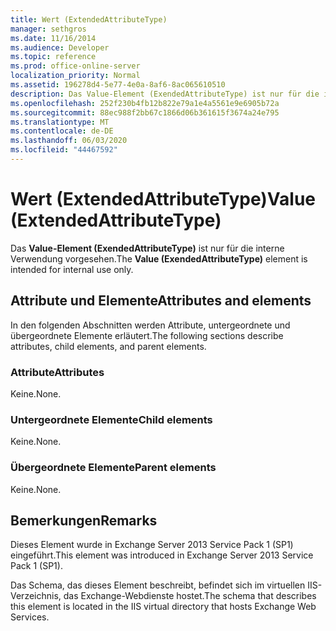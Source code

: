 ```yaml
---
title: Wert (ExtendedAttributeType)
manager: sethgros
ms.date: 11/16/2014
ms.audience: Developer
ms.topic: reference
ms.prod: office-online-server
localization_priority: Normal
ms.assetid: 196278d4-5e77-4e0a-8af6-8ac065610510
description: Das Value-Element (ExendedAttributeType) ist nur für die interne Verwendung vorgesehen.
ms.openlocfilehash: 252f230b4fb12b822e79a1e4a5561e9e6905b72a
ms.sourcegitcommit: 88ec988f2bb67c1866d06b361615f3674a24e795
ms.translationtype: MT
ms.contentlocale: de-DE
ms.lasthandoff: 06/03/2020
ms.locfileid: "44467592"
---
```

# <a name="value-extendedattributetype"></a><span data-ttu-id="05b8c-103">Wert (ExtendedAttributeType)</span><span class="sxs-lookup"><span data-stu-id="05b8c-103">Value (ExtendedAttributeType)</span></span>

<span data-ttu-id="05b8c-104">Das **Value-Element (ExendedAttributeType)** ist nur für die interne Verwendung vorgesehen.</span><span class="sxs-lookup"><span data-stu-id="05b8c-104">The **Value (ExendedAttributeType)** element is intended for internal use only.</span></span> 

## <a name="attributes-and-elements"></a><span data-ttu-id="05b8c-105">Attribute und Elemente</span><span class="sxs-lookup"><span data-stu-id="05b8c-105">Attributes and elements</span></span>

<span data-ttu-id="05b8c-106">In den folgenden Abschnitten werden Attribute, untergeordnete und übergeordnete Elemente erläutert.</span><span class="sxs-lookup"><span data-stu-id="05b8c-106">The following sections describe attributes, child elements, and parent elements.</span></span>
  
### <a name="attributes"></a><span data-ttu-id="05b8c-107">Attribute</span><span class="sxs-lookup"><span data-stu-id="05b8c-107">Attributes</span></span>

<span data-ttu-id="05b8c-108">Keine.</span><span class="sxs-lookup"><span data-stu-id="05b8c-108">None.</span></span>
  
### <a name="child-elements"></a><span data-ttu-id="05b8c-109">Untergeordnete Elemente</span><span class="sxs-lookup"><span data-stu-id="05b8c-109">Child elements</span></span>

<span data-ttu-id="05b8c-110">Keine.</span><span class="sxs-lookup"><span data-stu-id="05b8c-110">None.</span></span>
  
### <a name="parent-elements"></a><span data-ttu-id="05b8c-111">Übergeordnete Elemente</span><span class="sxs-lookup"><span data-stu-id="05b8c-111">Parent elements</span></span>

<span data-ttu-id="05b8c-112">Keine.</span><span class="sxs-lookup"><span data-stu-id="05b8c-112">None.</span></span>
  
## <a name="remarks"></a><span data-ttu-id="05b8c-113">Bemerkungen</span><span class="sxs-lookup"><span data-stu-id="05b8c-113">Remarks</span></span>

<span data-ttu-id="05b8c-114">Dieses Element wurde in Exchange Server 2013 Service Pack 1 (SP1) eingeführt.</span><span class="sxs-lookup"><span data-stu-id="05b8c-114">This element was introduced in Exchange Server 2013 Service Pack 1 (SP1).</span></span>
  
<span data-ttu-id="05b8c-115">Das Schema, das dieses Element beschreibt, befindet sich im virtuellen IIS-Verzeichnis, das Exchange-Webdienste hostet.</span><span class="sxs-lookup"><span data-stu-id="05b8c-115">The schema that describes this element is located in the IIS virtual directory that hosts Exchange Web Services.</span></span>
  

